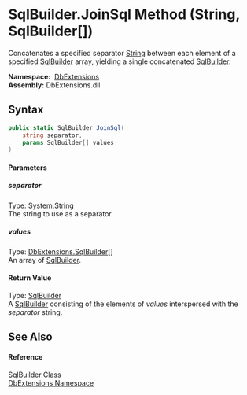 SqlBuilder.JoinSql Method (String, SqlBuilder[])
================================================
Concatenates a specified separator [String][1] between each element of a specified [SqlBuilder][2] array, yielding a single concatenated [SqlBuilder][2].

  **Namespace:**  [DbExtensions][3]  
  **Assembly:** DbExtensions.dll

Syntax
------

```csharp
public static SqlBuilder JoinSql(
	string separator,
	params SqlBuilder[] values
)
```

#### Parameters

##### *separator*
Type: [System.String][1]  
The string to use as a separator.

##### *values*
Type: [DbExtensions.SqlBuilder][2][]  
An array of [SqlBuilder][2].

#### Return Value
Type: [SqlBuilder][2]  
 A [SqlBuilder][2] consisting of the elements of *values* interspersed with the *separator* string. 

See Also
--------

#### Reference
[SqlBuilder Class][2]  
[DbExtensions Namespace][3]  

[1]: https://docs.microsoft.com/dotnet/api/system.string
[2]: README.md
[3]: ../README.md